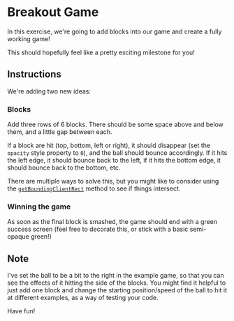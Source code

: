# Breakout Game

In this exercise, we're going to add blocks into our game and create a fully working game!

This should hopefully feel like a pretty exciting milestone for you!

## Instructions

We're adding two new ideas:

### Blocks

Add three rows of 6 blocks. There should be some space above and below them, and a little gap between each.

If a block are hit (top, bottom, left or right), it should disappear (set the `opacity` style property to `0`), and the ball should bounce accordingly. If it hits the left edge, it should bounce back to the left, if it hits the bottom edge, it should bounce back to the bottom, etc.

There are multiple ways to solve this, but you might like to consider using the [`getBoundingClientRect`](https://developer.mozilla.org/en-US/docs/Web/API/Element/getBoundingClientRect) method to see if things intersect.

### Winning the game

As soon as the final block is smashed, the game should end with a green success screen (feel free to decorate this, or stick with a basic semi-opaque green!)

## Note

I've set the ball to be a bit to the right in the example game, so that you can see the effects of it hitting the side of the blocks. You might find it helpful to just add one block and change the starting position/speed of the ball to hit it at different examples, as a way of testing your code.

Have fun!
